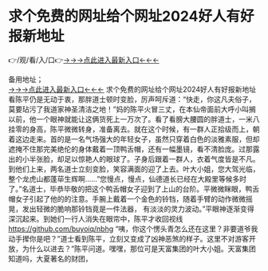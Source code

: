 # 求个免费的网址给个网址2024好人有好报新地址
👉/观/看/入/口👉<a href="https://8h6e.com ">→→→点此进入最新入口←←←</a>
   

备用地址；  
<a href="https://6h8k.top ">→→→点此进入最新入口←←←</a>
求个免费的网址给个网址2024好人有好报新地址看陈平仍是无动于衷，那胖道士顿时变脸，厉声呵斥道：“快走，你这凡夫俗子，莫要玷污了我道家神圣清洁之地！”妈的陈平火冒三丈，在本仙帝面前大呼小叫搁以前，他一个眼神就能让这俩货死上一万次了。看了看膀大腰圆的胖道士，一米八挂零的身高，陈平微微转身，准备离去。就在这个时候，有一群人正拾级而上，朝着这边走来。首的是一名气场强大的年轻女子，虽然只穿着白色的淡雅素服，但却遮掩不住那完美绝伦的身体戴着一顶鸭舌帽，还有一幅墨镜，看不清脸庞。过那露出的小半张脸，却足以惊艳人的眼球了。子身后跟着一群人，衣着气度皆是不凡。到他们上来，两名道士立刻变脸，笑容满面的迎了上去。叶大小姐，您大驾光临，整个龙虎山都蓬荜生辉啊……”您慢点，慢点，仙德道长已经在大殿里等候多时了。”名道士，毕恭毕敬的把这个鸭舌帽女子迎到了上山的台阶。平微微眯眼，鸭舌帽女子引起了他的的注意。手腕上戴着一个金色的铃铛，随着手臂的动作微微摇晃，发出轻微的脆响那铃铛竟是一件法器，
有淡淡的灵力波动。”平眼神逐渐变得深沉起来。到她们一行人消失在眼帘中，陈平才收回视线 https://github.com/buyoiq/nbhg
“咦，你这个愣头青怎么还在这里？非要道爷我动手撵你是吧？”道士看到陈平，立刻又变成了凶神恶煞的样子。这里不对游客开放，为什么以进去？”陈平问道。嘿嘿，那位可是天富集团的叶大小姐。天富集团知道吗，大夏著名的财团，
